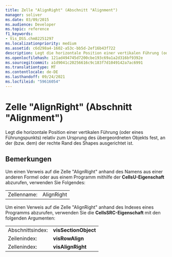 ```yaml
---
title: Zelle "AlignRight" (Abschnitt "Alignment")
manager: soliver
ms.date: 03/09/2015
ms.audience: Developer
ms.topic: reference
f1_keywords:
- Vis_DSS.chm82251297
ms.localizationpriority: medium
ms.assetid: c6d298a4-1602-a53c-bb5d-2ef16b43f722
description: Legt die horizontale Position einer vertikalen Führung (oder eines Führungspunkts) relativ zum Ursprung des übergeordneten Objekts fest, an der (bzw. dem) der rechte Rand des Shapes ausgerichtet ist.
ms.openlocfilehash: 121ad494745d7200cbe193c69a1a2d316bf9392e
ms.sourcegitcommit: a1d9041c20256616c9c183f7d1049142a7ac6991
ms.translationtype: MT
ms.contentlocale: de-DE
ms.lasthandoff: 09/24/2021
ms.locfileid: "59616054"
---
```

# <a name="alignright-cell-alignment-section"></a>Zelle "AlignRight" (Abschnitt "Alignment")

Legt die horizontale Position einer vertikalen Führung (oder eines Führungspunkts) relativ zum Ursprung des übergeordneten Objekts fest, an der (bzw. dem) der rechte Rand des Shapes ausgerichtet ist.
  
## <a name="remarks"></a>Bemerkungen

Um einen Verweis auf die Zelle "AlignRight" anhand des Namens aus einer anderen Formel oder aus einem Programm mithilfe der **CellsU-Eigenschaft** abzurufen, verwenden Sie Folgendes: 
  
|||
|:-----|:-----|
| Zellenname:  <br/> | AlignRight  <br/> |
   
Um einen Verweis auf die Zelle "AlignRight" anhand des Indexes eines Programms abzurufen, verwenden Sie die **CellsSRC-Eigenschaft** mit den folgenden Argumenten: 
  
|||
|:-----|:-----|
| Abschnittsindex:  <br/> |**visSectionObject** <br/> |
| Zeilenindex:  <br/> |**visRowAlign** <br/> |
| Zellenindex:  <br/> |**visAlignRight** <br/> |
   

